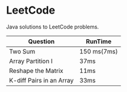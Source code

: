 # LeetCode
Java solutions to LeetCode problems.     

| Question  | RunTime |
| ------------- | ------------- |
| Two Sum  | 150 ms(7ms)  |
|Array Partition I| 37ms|
|Reshape the Matrix| 11ms|
|K-diff Pairs in an Array| 33ms|
